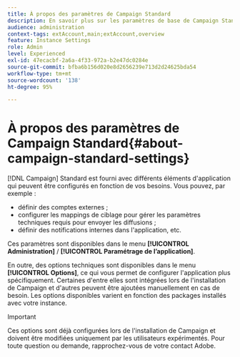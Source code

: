 ```yaml
---
title: À propos des paramètres de Campaign Standard
description: En savoir plus sur les paramètres de base de Campaign Standard
audience: administration
context-tags: extAccount,main;extAccount,overview
feature: Instance Settings
role: Admin
level: Experienced
exl-id: 47ecacbf-2a6a-4f33-972a-b2e47dc0284e
source-git-commit: bfba6b156d020e8d2656239e713d2d24625bda54
workflow-type: tm+mt
source-wordcount: '138'
ht-degree: 95%

---
```


# À propos des paramètres de Campaign Standard{#about-campaign-standard-settings}

[!DNL Campaign] Standard est fourni avec différents éléments d&#39;application qui peuvent être configurés en fonction de vos besoins. Vous pouvez, par exemple :

* définir des comptes externes ;
* configurer les mappings de ciblage pour gérer les paramètres techniques requis pour envoyer les diffusions ;
* définir des notifications internes dans l&#39;application, etc.

Ces paramètres sont disponibles dans le menu **[!UICONTROL Administration]** / **[!UICONTROL Paramétrage de l’application]**.

En outre, des options techniques sont disponibles dans le menu **[!UICONTROL Options]**, ce qui vous permet de configurer l&#39;application plus spécifiquement. Certaines d&#39;entre elles sont intégrées lors de l&#39;installation de Campaign et d&#39;autres peuvent être ajoutées manuellement en cas de besoin. Les options disponibles varient en fonction des packages installés avec votre instance.

>[!IMPORTANT]
>
>Ces options sont déjà configurées lors de l&#39;installation de Campaign et doivent être modifiées uniquement par les utilisateurs expérimentés. Pour toute question ou demande, rapprochez-vous de votre contact Adobe.
